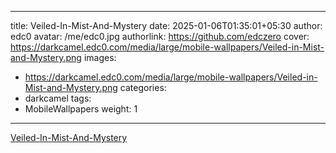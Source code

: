 
---
title: Veiled-In-Mist-And-Mystery
date: 2025-01-06T01:35:01+05:30
author: edc0
avatar: /me/edc0.jpg
authorlink: https://github.com/edczero
cover: https://darkcamel.edc0.com/media/large/mobile-wallpapers/Veiled-in-Mist-and-Mystery.png
images:
   - https://darkcamel.edc0.com/media/large/mobile-wallpapers/Veiled-in-Mist-and-Mystery.png
categories:
  - darkcamel
tags:
  - MobileWallpapers
weight: 1
---

<!--more-->

[Veiled-In-Mist-And-Mystery](https://darkcamel.edc0.com/media/original/mobile-wallpapers/Veiled-in-Mist-and-Mystery.png)

	